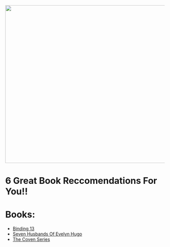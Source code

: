 <img src="https://bookmanspage.wordpress.com/wp-content/uploads/2021/04/bookreviews.jpg" width="600" height="500"> 

#  6 Great Book Reccomendations For You!! 

# Books:
- [Binding 13](Binding13.md)
- [Seven Husbands Of Evelyn Hugo](SevenHusbandsOfEvelynHugo.md)
- [The Coven Series](TheCoven.md)
